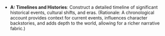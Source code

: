 - **A: Timelines and Histories**: Construct a detailed timeline of significant historical events, cultural shifts, and eras. (Rationale: A chronological account provides context for current events, influences character backstories, and adds depth to the world, allowing for a richer narrative fabric.)